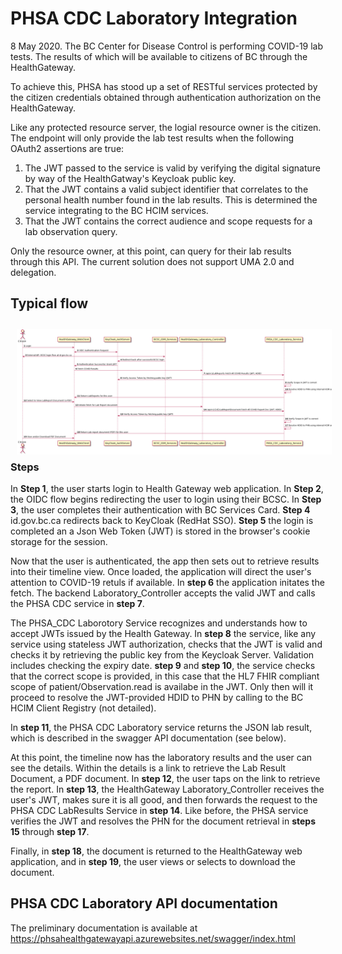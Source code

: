 # PHSA CDC Laboratory Integration

8 May 2020.
The BC Center for Disease Control is performing COVID-19 lab tests. The results of which will be available to citizens of BC through the HealthGateway.

To achieve this, PHSA has stood up a set of RESTful services protected by the citizen credentials obtained through authentication authorization on the HealthGateway.

Like any protected resource server, the logial resource owner is the citizen. The endpoint will only provide the lab test results when the following OAuth2 assertions are true:

1. The JWT passed to the service is valid by verifying the digital signature by way of the HealthGatway's Keycloak public key.
2. That the JWT contains a valid subject identifier that correlates to the personal health number found in the lab results. This is determined the service integrating to the BC HCIM services.
3. That the JWT contains the correct audience and scope requests for a lab observation query.

Only the resource owner, at this point, can query for their lab results through this API. The current solution does not support UMA 2.0 and delegation.

## Typical flow

<img src="diagrams/out/PHSA_CDC_Laboratory_Flow.png"
     alt="PHSA CDC Lab Results Flow"
     style="float: left; margin-right: 5000px; border: none; padding: 10px; border-radius: 5px;" />

### Steps

In **Step 1**, the user starts login to Health Gateway web application. In **Step 2**, the OIDC flow begins redirecting the user to login using their BCSC. In **Step 3**, the user completes their authentication with BC Services Card. **Step 4** id.gov.bc.ca redirects back to KeyCloak (RedHat SSO). **Step 5** the login is completed an a Json Web Token (JWT) is stored in the browser's cookie storage for the session.

Now that the user is authenticated, the app then sets out to retrieve results into their timeline view. Once loaded, the application will direct the user's attention to COVID-19 retuls if available. In **step 6** the application initates the fetch. The backend Laboratory_Controller accepts the valid JWT and calls the PHSA CDC service in **step 7**.

The PHSA_CDC Laborotory Service recognizes and understands how to accept JWTs issued by the Health Gateway. In **step 8** the service, like any service using stateless JWT authorization, checks that the JWT is valid and checks it by retrieving the public key from the Keycloak Server. Validation includes checking the expiry date. **step 9** and **step 10**, the service checks that the correct scope is provided, in this case that the HL7 FHIR compliant scope of patient/Observation.read is availabe in the JWT. Only then will it proceed to resolve the JWT-provided HDID to PHN by calling to the BC HCIM Client Registry (not detailed).

In **step 11**, the PHSA CDC Laboratory service returns the JSON lab result, which is described in the swagger API documentation (see below).

At this point, the timeline now has the laboratory results and the user can see the details. Within the details is a link to retrieve the Lab Result Document, a PDF document. In **step 12**, the user taps on the link to retrieve the report. In **step 13**, the HealthGateway Laboratory_Controller receives the user's JWT, makes sure it is all good, and then forwards the request to the PHSA CDC LabResults Service in **step 14**. Like before, the PHSA service verifies the JWT and resolves the PHN for the document retrieval in **steps 15** through **step 17**.

Finally, in **step 18**, the document is returned to the HealthGateway web application, and in **step 19**, the user views or selects to download the document.

## PHSA CDC Laboratory API documentation

The preliminary documentation is available at <https://phsahealthgatewayapi.azurewebsites.net/swagger/index.html>
